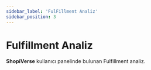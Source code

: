 ```yaml
---
sidebar_label: 'FulFillment Analiz'
sidebar_position: 3
---
```


# Fulfillment Analiz

**ShopiVerse** kullanıcı panelinde bulunan Fulfillment analiz.




